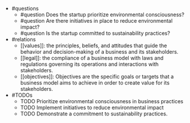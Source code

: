 - #questions
	- #question Does the startup prioritize environmental consciousness?
	- #question Are there initiatives in place to reduce environmental impact?
	- #question Is the startup committed to sustainability practices?
- #relations
	- [[values]]: the principles, beliefs, and attitudes that guide the behavior and decision-making of a business and its stakeholders.
	- [[legal]]: the compliance of a business model with laws and regulations governing its operations and interactions with stakeholders.
	- [[objectives]]: Objectives are the specific goals or targets that a business model aims to achieve in order to create value for its stakeholders.
- #TODOs
	- TODO Prioritize environmental consciousness in business practices
	- TODO  Implement initiatives to reduce environmental impact
	- TODO  Demonstrate a commitment to sustainability practices.











